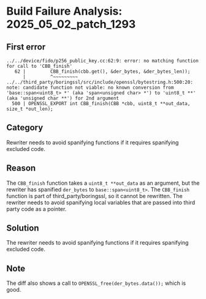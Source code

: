 # Build Failure Analysis: 2025_05_02_patch_1293

## First error

```
../../device/fido/p256_public_key.cc:62:9: error: no matching function for call to 'CBB_finish'
   62 |         CBB_finish(cbb.get(), &der_bytes, &der_bytes_len));
      |         ^~~~~~~~~~
../../third_party/boringssl/src/include/openssl/bytestring.h:500:20: note: candidate function not viable: no known conversion from 'base::span<uint8_t> *' (aka 'span<unsigned char> *') to 'uint8_t **' (aka 'unsigned char **') for 2nd argument
  500 | OPENSSL_EXPORT int CBB_finish(CBB *cbb, uint8_t **out_data, size_t *out_len);
```

## Category
Rewriter needs to avoid spanifying functions if it requires spanifying excluded code.

## Reason
The `CBB_finish` function takes a `uint8_t **out_data` as an argument, but the rewriter has spanified `der_bytes` to `base::span<uint8_t>`. The `CBB_finish` function is part of third_party/boringssl, so it cannot be rewritten. The rewriter needs to avoid spanifying local variables that are passed into third party code as a pointer.

## Solution
The rewriter needs to avoid spanifying functions if it requires spanifying excluded code.

## Note
The diff also shows a call to `OPENSSL_free(der_bytes.data());` which is good.